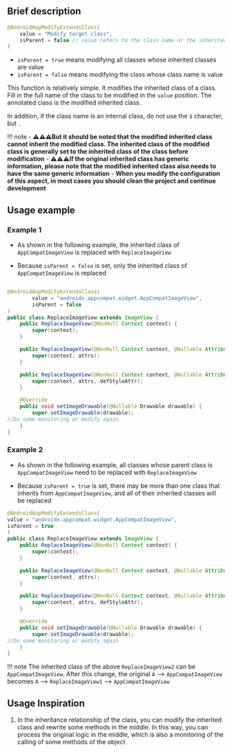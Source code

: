 ## Brief description

```java
@AndroidAopModifyExtendsClass(
    value = "Modify target class",
    isParent = false // value refers to the class name or the inherited class of the class
)
```

- `isParent = true` means modifying all classes whose inherited classes are value
- `isParent = false` means modifying the class whose class name is value

This function is relatively simple. It modifies the inherited class of a class. Fill in the full name of the class to be modified in the ```value``` position. The annotated class is the modified inherited class.

In addition, if the class name is an internal class, do not use the `$` character, but `.`


!!! note
    - **:warning::warning::warning:But it should be noted that the modified inherited class cannot inherit the modified class. The inherited class of the modified class is generally set to the inherited class of the class before modification**
    - **:warning::warning::warning:If the original inherited class has generic information, please note that the modified inherited class also needs to have the same generic information**
    - **When you modify the configuration of this aspect, in most cases you should clean the project and continue development**


## Usage example

### Example 1

- As shown in the following example, the inherited class of ```AppCompatImageView``` is replaced with ```ReplaceImageView```

- Because `isParent = false` is set, only the inherited class of ```AppCompatImageView``` is replaced

```java

@AndroidAopModifyExtendsClass(
        value = "androidx.appcompat.widget.AppCompatImageView",
        isParent = false
)
public class ReplaceImageView extends ImageView {
    public ReplaceImageView(@NonNull Context context) {
        super(context);
    }

    public ReplaceImageView(@NonNull Context context, @Nullable AttributeSet attrs) {
        super(context, attrs);
    }

    public ReplaceImageView(@NonNull Context context, @Nullable AttributeSet attrs, int defStyleAttr) {
        super(context, attrs, defStyleAttr);
    }

    @Override
    public void setImageDrawable(@Nullable Drawable drawable) {
        super.setImageDrawable(drawable);
//Do some monitoring or modify again
    }
}
```

### Example 2

- As shown in the following example, all classes whose parent class is ```AppCompatImageView``` need to be replaced with ```ReplaceImageView```

- Because `isParent = true` is set, there may be more than one class that inherits from ```AppCompatImageView```, and all of their inherited classes will be replaced

```java
@AndroidAopModifyExtendsClass(
value = "androidx.appcompat.widget.AppCompatImageView",
isParent = true
)
public class ReplaceImageView extends ImageView {
    public ReplaceImageView(@NonNull Context context) {
        super(context);
    }

    public ReplaceImageView(@NonNull Context context, @Nullable AttributeSet attrs) {
        super(context, attrs);
    }

    public ReplaceImageView(@NonNull Context context, @Nullable AttributeSet attrs, int defStyleAttr) {
        super(context, attrs, defStyleAttr);
    }

    @Override
    public void setImageDrawable(@Nullable Drawable drawable) {
        super.setImageDrawable(drawable);
//Do some monitoring or modify again
    }
}
```

!!! note
    The inherited class of the above `ReplaceImageView2` can be `AppCompatImageView`. After this change, the original `A` --> `AppCompatImageView` becomes `A` --> `ReplaceImageView1` --> `AppCompatImageView`

## Usage Inspiration

1. In the inheritance relationship of the class, you can modify the inherited class and rewrite some methods in the middle. In this way, you can process the original logic in the middle, which is also a monitoring of the calling of some methods of the object